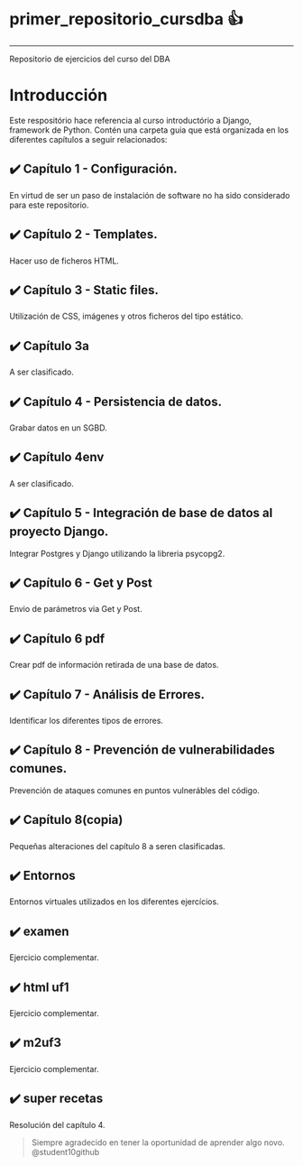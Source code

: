 # primer_repositorio_cursdba 👍 
---

Repositorio de ejercicios del curso del DBA


# Introducción 
Este respositório hace referencia al curso introductório a Django, framework de Python.
Contén una carpeta guia que está organizada en los diferentes capítulos a seguir relacionados:


## ✔️ Capítulo 1 - Configuración. 
En virtud de ser un paso de instalación de software no ha sido considerado para este repositorio.


## ✔️ Capítulo 2 - Templates. 
Hacer uso de ficheros HTML.


## ✔️ Capítulo 3 - Static files. 
Utilización de CSS, imágenes y otros ficheros del tipo estático.


## ✔️ Capítulo 3a 
A ser clasificado.


## ✔️ Capítulo 4 - Persistencia de datos. 
Grabar datos en un SGBD.


## ✔️ Capítulo 4env 
A ser clasificado.


## ✔️ Capítulo 5 - Integración de base de datos al proyecto Django. 
Integrar Postgres y Django utilizando la libreria psycopg2.


## ✔️ Capítulo 6 - Get y Post 
Envio de parámetros via Get y Post.


## ✔️ Capítulo 6 pdf 
Crear pdf de información retirada de una base de datos.


## ✔️ Capítulo 7 - Análisis de Errores. 
Identificar los diferentes tipos de errores.


## ✔️ Capítulo 8 - Prevención de vulnerabilidades comunes. 
Prevención de ataques comunes en puntos vulnerábles del código.


## ✔️ Capítulo 8(copia) 
Pequeñas alteraciones del capítulo 8 a seren clasificadas.


## ✔️ Entornos 
Entornos virtuales utilizados en los diferentes ejercícios.


## ✔️ examen 
Ejercicio complementar.


## ✔️ html uf1 
Ejercicio complementar.


## ✔️ m2uf3 
Ejercicio complementar.


## ✔️ super recetas 
Resolución del capítulo 4.


>Siempre agradecido en tener la oportunidad de aprender algo novo.
>@student10github

